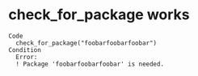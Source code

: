 # check_for_package works

    Code
      check_for_package("foobarfoobarfoobar")
    Condition
      Error:
      ! Package 'foobarfoobarfoobar' is needed.

